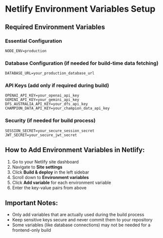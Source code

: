 # Netlify Environment Variables Setup

## Required Environment Variables

### Essential Configuration
```
NODE_ENV=production
```

### Database Configuration (if needed for build-time data fetching)
```
DATABASE_URL=your_production_database_url
```

### API Keys (add only if required during build)
```
OPENAI_API_KEY=your_openai_api_key
GEMINI_API_KEY=your_gemini_api_key
DFS_AUSTRALIA_API_KEY=your_dfs_api_key
CHAMPION_DATA_API_KEY=your_champion_data_api_key
```

### Security (if needed for build process)
```
SESSION_SECRET=your_secure_session_secret
JWT_SECRET=your_secure_jwt_secret
```

## How to Add Environment Variables in Netlify:

1. Go to your Netlify site dashboard
2. Navigate to **Site settings**
3. Click **Build & deploy** in the left sidebar
4. Scroll down to **Environment variables**
5. Click **Add variable** for each environment variable
6. Enter the key-value pairs from above

## Important Notes:
- Only add variables that are actually used during the build process
- Keep sensitive keys secure and never commit them to your repository
- Some variables (like database connections) may not be needed for a frontend-only build

